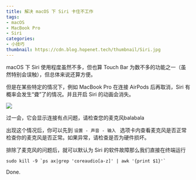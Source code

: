 ```yaml
---
title: 解决 macOS 下 Siri 卡住不工作
tags:
- macOS
- MacBook Pro
- Siri
categories:
- 小技巧
thumbnail: https://cdn.blog.hopenet.tech/thumbnail/Siri.jpg
---
```


macOS 下 Siri 使用程度虽然不多，但也算 Touch Bar 为数不多的功能之一（虽然特别会误触），但总体来说还算方便。

但是在某些特定的情况下，例如 MacBook Pro 在连接 AirPods 后再取消，Siri 有概率会发生“聋”了的情况。并且开启 Siri 的动画会消失。

<!-- more  -->

![](https://cdn.blog.hopenet.tech/article/Siri-not-working.png)

过一会，它会显示连接有点问题，请检查您的麦克风balabala

出现这个情况后，你可以先到 ``设置 - 声音 - 输入 `` 选项卡内查看麦克风是否正常检查你的麦克风是否正常。如果异常，请检查是否为硬件损坏。

排除了麦克风的问题后，就可以默认为 Siri 的软件故障那么我们直接在终端运行

``` 
sudo kill -9 `ps ax|grep 'coreaudio[a-z]' | awk '{print $1}'`
```

Done.